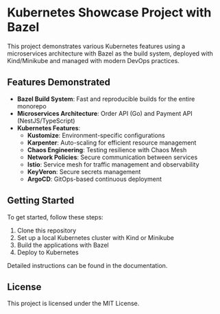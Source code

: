 # Kubernetes Showcase Project with Bazel

This project demonstrates various Kubernetes features using a microservices architecture with Bazel as the build system, deployed with Kind/Minikube and managed with modern DevOps practices.

## Features Demonstrated

- **Bazel Build System**: Fast and reproducible builds for the entire monorepo
- **Microservices Architecture**: Order API (Go) and Payment API (NestJS/TypeScript)
- **Kubernetes Features**:
  - **Kustomize**: Environment-specific configurations
  - **Karpenter**: Auto-scaling for efficient resource management
  - **Chaos Engineering**: Testing resilience with Chaos Mesh
  - **Network Policies**: Secure communication between services
  - **Istio**: Service mesh for traffic management and observability
  - **KeyVeron**: Secure secrets management
  - **ArgoCD**: GitOps-based continuous deployment

## Getting Started

To get started, follow these steps:

1. Clone this repository
2. Set up a local Kubernetes cluster with Kind or Minikube
3. Build the applications with Bazel
4. Deploy to Kubernetes

Detailed instructions can be found in the documentation.

## License

This project is licensed under the MIT License.